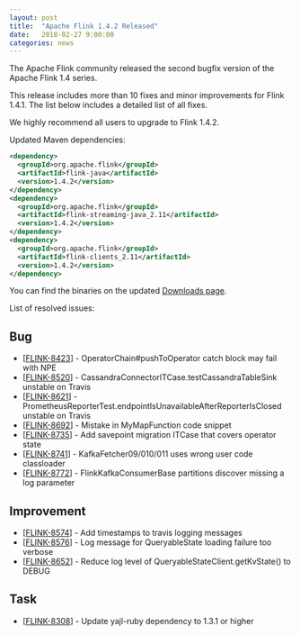 ```yaml
---
layout: post
title:  "Apache Flink 1.4.2 Released"
date:   2018-02-27 9:00:00
categories: news
---
```


The Apache Flink community released the second bugfix version of the Apache Flink 1.4 series.

This release includes more than 10 fixes and minor improvements for Flink 1.4.1. The list below includes a detailed list of all fixes.

We highly recommend all users to upgrade to Flink 1.4.2.

Updated Maven dependencies:

```xml
<dependency>
  <groupId>org.apache.flink</groupId>
  <artifactId>flink-java</artifactId>
  <version>1.4.2</version>
</dependency>
<dependency>
  <groupId>org.apache.flink</groupId>
  <artifactId>flink-streaming-java_2.11</artifactId>
  <version>1.4.2</version>
</dependency>
<dependency>
  <groupId>org.apache.flink</groupId>
  <artifactId>flink-clients_2.11</artifactId>
  <version>1.4.2</version>
</dependency>
```

You can find the binaries on the updated [Downloads page](http://flink.apache.org/downloads.html).

List of resolved issues:

<h2>        Bug
</h2>
<ul>
<li>[<a href='https://issues.apache.org/jira/browse/FLINK-8423'>FLINK-8423</a>] -         OperatorChain#pushToOperator catch block may fail with NPE
</li>
<li>[<a href='https://issues.apache.org/jira/browse/FLINK-8520'>FLINK-8520</a>] -         CassandraConnectorITCase.testCassandraTableSink unstable on Travis
</li>
<li>[<a href='https://issues.apache.org/jira/browse/FLINK-8621'>FLINK-8621</a>] -         PrometheusReporterTest.endpointIsUnavailableAfterReporterIsClosed unstable on Travis
</li>
<li>[<a href='https://issues.apache.org/jira/browse/FLINK-8692'>FLINK-8692</a>] -         Mistake in MyMapFunction code snippet
</li>
<li>[<a href='https://issues.apache.org/jira/browse/FLINK-8735'>FLINK-8735</a>] -         Add savepoint migration ITCase that covers operator state
</li>
<li>[<a href='https://issues.apache.org/jira/browse/FLINK-8741'>FLINK-8741</a>] -         KafkaFetcher09/010/011 uses wrong user code classloader
</li>
<li>[<a href='https://issues.apache.org/jira/browse/FLINK-8772'>FLINK-8772</a>] -         FlinkKafkaConsumerBase partitions discover missing a log parameter
</li>
</ul>

<h2>        Improvement
</h2>
<ul>
<li>[<a href='https://issues.apache.org/jira/browse/FLINK-8574'>FLINK-8574</a>] -         Add timestamps to travis logging messages
</li>
<li>[<a href='https://issues.apache.org/jira/browse/FLINK-8576'>FLINK-8576</a>] -         Log message for QueryableState loading failure too verbose
</li>
<li>[<a href='https://issues.apache.org/jira/browse/FLINK-8652'>FLINK-8652</a>] -         Reduce log level of QueryableStateClient.getKvState() to DEBUG
</li>
</ul>

<h2>        Task
</h2>
<ul>
<li>[<a href='https://issues.apache.org/jira/browse/FLINK-8308'>FLINK-8308</a>] -         Update yajl-ruby dependency to 1.3.1 or higher
</li>
</ul>
